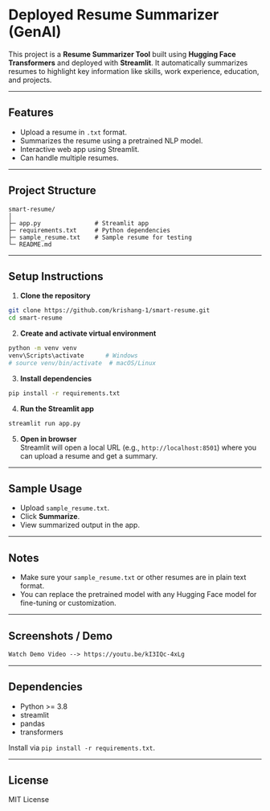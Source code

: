 # Deployed Resume Summarizer (GenAI)

This project is a **Resume Summarizer Tool** built using **Hugging Face Transformers** and deployed with **Streamlit**. It automatically summarizes resumes to highlight key information like skills, work experience, education, and projects.

---

## Features

- Upload a resume in `.txt` format.
- Summarizes the resume using a pretrained NLP model.
- Interactive web app using Streamlit.
- Can handle multiple resumes.

---

## Project Structure

```
smart-resume/
│
├─ app.py               # Streamlit app
├─ requirements.txt     # Python dependencies
├─ sample_resume.txt    # Sample resume for testing
└─ README.md
```

---

## Setup Instructions

1. **Clone the repository**
```bash
git clone https://github.com/krishang-1/smart-resume.git
cd smart-resume
```

2. **Create and activate virtual environment**
```bash
python -m venv venv
venv\Scripts\activate      # Windows
# source venv/bin/activate  # macOS/Linux
```

3. **Install dependencies**
```bash
pip install -r requirements.txt
```

4. **Run the Streamlit app**
```bash
streamlit run app.py
```

5. **Open in browser**  
Streamlit will open a local URL (e.g., `http://localhost:8501`) where you can upload a resume and get a summary.

---

## Sample Usage

- Upload `sample_resume.txt`.
- Click **Summarize**.
- View summarized output in the app.

---

## Notes

- Make sure your `sample_resume.txt` or other resumes are in plain text format.
- You can replace the pretrained model with any Hugging Face model for fine-tuning or customization.

---

## Screenshots / Demo

```markdown
Watch Demo Video --> https://youtu.be/kI3IQc-4xLg
```

---

## Dependencies

- Python >= 3.8  
- streamlit  
- pandas  
- transformers  

Install via `pip install -r requirements.txt`.

---

## License

MIT License
